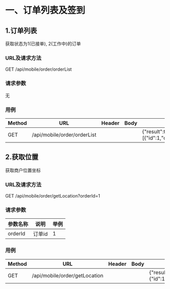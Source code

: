 # 一、订单列表及签到

## 1.订单列表
获取状态为1(已接单), 2(工作中)的订单
### URL及请求方法
GET /api/mobile/order/orderList

### 请求参数
无

### 用例
| Method | URL | Header | Body | Result |
| ------ | --- | ------ | ---- | ------ |
| GET | /api/mobile/order/orderList | | | {"result":true,"message":"orderList","error":null,"data":[{"id":1,"orderNum":"1","orderType":1,"photo":"1","orderTime":1420041600000,"addTime":1420041600000,"status":1,"customerType":1,"customerId":1,"customerName":"1","customerLon":"1","customerLat":"1","remark":"1","mainTechId":1,"secondTechId":1}]} |

## 2.获取位置
获取商户位置坐标

### URL及请求方法
GET /api/mobile/order/getLocation?orderId=1

### 请求参数

| 参数名称 | 说明 | 举例 |
| ------ | ---- | --- |
| orderId | 订单id | 1 |

### 用例
| Method | URL | Header | Body | Result |
| ------ | --- | ------ | ---- | ------ |
| GET | /api/mobile/order/getLocation | | | {"result":true,"message":"location","error":null,"data":{"id":1,"orderNum":"1","orderType":1,"photo":"1","orderTime":1420041600000,"addTime":1420041600000,"status":1,"customerType":1,"customerId":1,"customerName":"1","customerLon":"1","customerLat":"1","remark":"1","mainTechId":1,"secondTechId":1}} |
